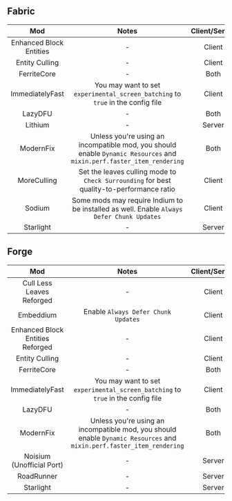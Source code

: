 ## Fabric
| Mod | Notes | Client/Server |
|:---:|:---:|:---:|
| Enhanced Block Entities | - | Client |
| Entity Culling | - | Client |
| FerriteCore | - | Both |
| ImmediatelyFast | You may want to set `experimental_screen_batching` to `true` in the config file | Client |
| LazyDFU | - | Both |
| Lithium | - | Server |
| ModernFix | Unless you're using an incompatible mod, you should enable `Dynamic Resources` and `mixin.perf.faster_item_rendering` | Both |
| MoreCulling | Set the leaves culling mode to `Check Surrounding` for best quality-to-performance ratio | Client |
| Sodium | Some mods may require Indium to be installed as well. Enable `Always Defer Chunk Updates` | Client |
| Starlight | - | Server |

## Forge
| Mod | Notes | Client/Server |
|:---:|:---:|:---:|
| Cull Less Leaves Reforged | - | Client |
| Embeddium | Enable `Always Defer Chunk Updates` | Client |
| Enhanced Block Entities Reforged | - | Client |
| Entity Culling | - | Client |
| FerriteCore | - | Both |
| ImmediatelyFast | You may want to set `experimental_screen_batching` to `true` in the config file | Client |
| LazyDFU | - | Both |
| ModernFix | Unless you're using an incompatible mod, you should enable `Dynamic Resources` and `mixin.perf.faster_item_rendering` | Both |
| Noisium (Unofficial Port) | - | Server | 
| RoadRunner | - | Server |
| Starlight | - | Server |
